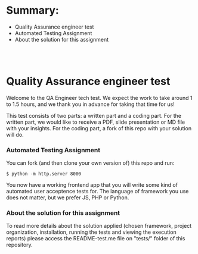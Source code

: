 # Summary:

  -  Quality Assurance engineer test
  -  Automated Testing Assignment
  -  About the solution for this assignment

\
&nbsp;


# Quality Assurance engineer test
Welcome to the QA Engineer tech test. We expect the work to take around 1 to 1.5 hours, and we thank
you in advance for taking that time for us!

This test consists of two parts: a written part and a coding part. For the written part, we would
like to receive a PDF, slide presentation or MD file with your insights. For the coding part, a fork of this repo with
your solution will do.

### Automated Testing Assignment
You can fork (and then clone your own version of) this repo and run:

```
$ python -m http.server 8000
```

You now have a working frontend app that you will write some kind of automated user acceptence tests for.
The language of framework you use does not matter, but we prefer JS, PHP or Python.

### About the solution for this assignment
To read more details about the solution applied (chosen framework, project organization, installation, running the tests and viewing the execution reports) please access the README-test.me file on "tests/" folder of this repository.
